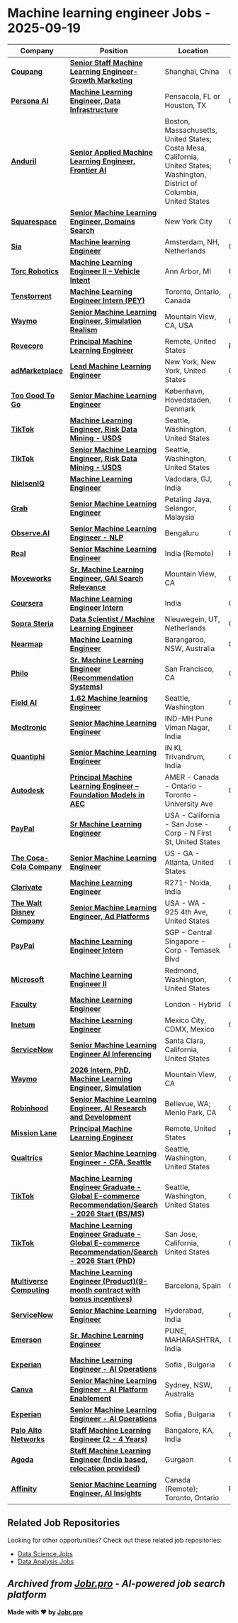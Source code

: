 # Machine learning engineer Jobs - 2025-09-19

| Company | Position | Location | Type | Date |
| ------- | -------- | -------- | ---- | ------ |
| **[Coupang](https://www.coupang.jobs/)** | **[Senior Staff Machine Learning Engineer-Growth Marketing](https://www.coupang.jobs/en/jobs/?gh_jid=7261843)** | Shanghai, China | On Site | Sep 19 |
| **[Persona AI](https://personainc.ai/)** | **[Machine Learning Engineer, Data Infrastructure](https://jobs.ashbyhq.com/personainc.ai/150d4af6-2f3a-41b8-8c47-5d5119b92267)** | Pensacola, FL or Houston, TX | On Site | Sep 18 |
| **[Anduril](https://www.anduril.com/)** | **[Senior Applied Machine Learning Engineer, Frontier AI](https://boards.greenhouse.io/andurilindustries/jobs/4912564007?gh_jid=4912564007)** | Boston, Massachusetts, United States; Costa Mesa, California, United States; Washington, District of Columbia, United States | On Site | Sep 18 |
| **[Squarespace](https://www.squarespace.com/)** | **[Senior Machine Learning Engineer, Domains Search](http://www.squarespace.com/about/careers?gh_jid=7218059)** | New York City | On Site | Sep 18 |
| **[Sia](https://www.sia-partners.com)** | **[Machine learning Engineer](https://jobs.smartrecruiters.com/Sia/744000082785285-machine-learning-engineer)** | Amsterdam, NH, Netherlands | On Site | Sep 18 |
| **[Torc Robotics](https://torc.ai/)** | **[Machine Learning Engineer II – Vehicle Intent](https://job-boards.greenhouse.io/torcrobotics/jobs/8173653002)** | Ann Arbor, MI | On Site | Sep 18 |
| **[Tenstorrent](https://tenstorrent.com/)** | **[Machine Learning Engineer Intern (PEY)](https://job-boards.greenhouse.io/tenstorrentuniversity/jobs/4873832007)** | Toronto, Ontario, Canada | On Site | Sep 18 |
| **[Waymo](https://waymo.com/)** | **[Senior Machine Learning Engineer, Simulation Realism](https://careers.withwaymo.com/jobs?gh_jid=6688617)** | Mountain View, CA, USA | On Site | Sep 18 |
| **[Revecore](https://revecore.com/)** | **[Principal Machine Learning Engineer](https://myjobs.adp.com/revecorecareers/cx/job-details?reqId=5001142750606)** | Remote, United States | Remote | Sep 18 |
| **[adMarketplace](https://admarketplace.com/)** | **[Lead Machine Learning Engineer](https://job-boards.greenhouse.io/admarketplaceinc/jobs/4610105005)** | New York, New York, United States | On Site | Sep 18 |
| **[Too Good To Go](https://toogoodtogo.org/)** | **[Senior Machine Learning Engineer](https://job-boards.greenhouse.io/toogoodtogo/jobs/7408391003)** | København, Hovedstaden, Denmark | On Site | Sep 18 |
| **[TikTok](https://www.tiktok.com/)** | **[Machine Learning Engineer, Risk Data Mining - USDS](https://lifeattiktok.com/search/7232408198401542437)** | Seattle, Washington, United States | On Site | Sep 18 |
| **[TikTok](https://www.tiktok.com/)** | **[Senior Machine Learning Engineer, Risk Data Mining - USDS](https://lifeattiktok.com/search/7247891987910641978)** | Seattle, Washington, United States | On Site | Sep 18 |
| **[NielsenIQ](https://nielseniq.com)** | **[Machine Learning Engineer](https://jobs.smartrecruiters.com/NielsenIQ/744000082623858-machine-learning-engineer)** | Vadodara, GJ, India | On Site | Sep 18 |
| **[Grab](https://www.grab.com)** | **[Senior Machine Learning Engineer](https://jobs.smartrecruiters.com/Grab/744000082621415-senior-machine-learning-engineer)** | Petaling Jaya, Selangor, Malaysia | On Site | Sep 18 |
| **[Observe.AI](https://www.observe.ai/)** | **[Senior Machine Learning Engineer - NLP](https://www.observe.ai/position?gh_jid=4862032008)** | Bengaluru | On Site | Sep 18 |
| **[Real](https://onereal.com/)** | **[Senior Machine Learning Engineer](https://jobs.ashbyhq.com/real/bd8abbde-372d-4621-a3db-af851ea64624)** | India (Remote) | Remote | Sep 18 |
| **[Moveworks](https://www.moveworks.com/)** | **[Sr. Machine Learning Engineer, GAI Search Relevance](https://www.moveworks.com/us/en/company/careers/position?gh_jid=8150891002&gh_jid=8150891002)** | Mountain View, CA | On Site | Sep 18 |
| **[Coursera](https://www.coursera.org/)** | **[Machine Learning Engineer Intern](https://job-boards.greenhouse.io/coursera/jobs/5650531004)** | India | On Site | Sep 18 |
| **[Sopra Steria](https://www.soprasteria.com)** | **[Data Scientist / Machine Learning Engineer](https://jobs.smartrecruiters.com/SopraSteria1/744000082602105-data-scientist-machine-learning-engineer-)** | Nieuwegein, UT, Netherlands | On Site | Sep 18 |
| **[Nearmap](https://www.nearmap.com)** | **[Machine Learning Engineer](https://jobs.smartrecruiters.com/Nearmap/744000082579576-machine-learning-engineer)** | Barangaroo, NSW, Australia | On Site | Sep 18 |
| **[Philo](https://www.philo.com/)** | **[Sr. Machine Learning Engineer (Recommendation Systems)](https://job-boards.greenhouse.io/philo/jobs/7259010)** | San Francisco, CA | On Site | Sep 18 |
| **[Field AI](https://fieldai.com)** | **[1.62 Machine learning Engineer](https://jobs.lever.co/field-ai/6e36c56b-03da-4fd1-b034-b4b148919f94)** | Seattle, Washington | On Site | Sep 18 |
| **[Medtronic](https://www.medtronic.com/)** | **[Senior Machine Learning Engineer](https://medtronic.wd1.myworkdayjobs.com/en-US/MedtronicCareers/job/Pune-Maharashtra-India/Senior-Machine-Learning-Engineer_R44718-1)** | IND-MH Pune Viman Nagar, India | On Site | Sep 18 |
| **[Quantiphi](https://www.linkedin.com/company/quantiphi/)** | **[Senior Machine Learning Engineer](https://quantiphi.wd1.myworkdayjobs.com/en-US/Careers_at_Quantiphi/job/IN-KL-Trivandrum/Senior-Machine-Learning-Engineer_JR7351-1)** | IN KL Trivandrum, India | On Site | Sep 18 |
| **[Autodesk](https://www.autodesk.com/)** | **[Principal Machine Learning Engineer – Foundation Models in AEC](https://autodesk.wd1.myworkdayjobs.com/en-US/Ext/job/Toronto-ON-CAN/Senior-Principal-Machine-Learning-Engineer_25WD89306-1)** | AMER - Canada - Ontario - Toronto - University Ave | On Site | Sep 18 |
| **[PayPal](https://www.paypal.com/)** | **[Sr Machine Learning Engineer](https://paypal.wd1.myworkdayjobs.com/en-US/jobs/job/San-Jose-California-United-States-of-America/Sr-Machine-Learning-Engineer_R0128388-1)** | USA - California - San Jose - Corp - N First St, United States | On Site | Sep 18 |
| **[The Coca-Cola Company](https://www.coca-colacompany.com/)** | **[Senior Machine Learning Engineer](https://coke.wd1.myworkdayjobs.com/en-US/coca-cola-careers/job/US---GA---Atlanta/Senior-Manager--AI-Cloud-Innovation-Engineer_R-127668)** | US - GA - Atlanta, United States | On Site | Sep 18 |
| **[Clarivate](https://www.clarivate.com/)** | **[Machine Learning Engineer](https://clarivate.wd3.myworkdayjobs.com/en-US/Clarivate_Careers/job/R271--Noida/ML-Ops-Engineer_JREQ130889-1)** | R271- Noida, India | On Site | Sep 18 |
| **[The Walt Disney Company](https://thewaltdisneycompany.com/)** | **[Senior Machine Learning Engineer, Ad Platforms](https://disney.wd5.myworkdayjobs.com/en-US/disneycareer/job/Seattle-WA-USA/Senior-Machine-Learning-Engineer_10129950)** | USA - WA - 925 4th Ave, United States | On Site | Sep 18 |
| **[PayPal](https://www.paypal.com/)** | **[Machine Learning Engineer Intern](https://paypal.wd1.myworkdayjobs.com/en-US/jobs/job/Central-Singapore-Singapore/Machine-Learning-Engineer-Intern_R0130648)** | SGP - Central Singapore - Corp - Temasek Blvd | On Site | Sep 18 |
| **[Microsoft](https://www.microsoft.com/)** | **[Machine Learning Engineer II](https://jobs.careers.microsoft.com/global/en/job/1858486/)** | Redmond, Washington, United States | On Site | Sep 17 |
| **[Faculty](https://faculty.ai)** | **[Machine Learning Engineer](https://jobs.ashbyhq.com/faculty/42346b75-f5aa-48f6-bd76-f9b3aed1e7f4)** | London - Hybrid | On Site | Sep 17 |
| **[Inetum](https://www.inetum.com)** | **[Machine Learning Engineer](https://jobs.smartrecruiters.com/Inetum2/744000082526955-machine-learning-engineer)** | Mexico City, CDMX, Mexico | On Site | Sep 17 |
| **[ServiceNow](https://www.servicenow.com)** | **[Senior Machine Learning Engineer AI Inferencing](https://jobs.smartrecruiters.com/ServiceNow/744000082508656-senior-machine-learning-engineer-ai-inferencing)** | Santa Clara, California, United States | On Site | Sep 17 |
| **[Waymo](https://waymo.com/)** | **[2026 Intern, PhD, Machine Learning Engineer, Simulation](https://careers.withwaymo.com/jobs?gh_jid=7252833)** | Mountain View, CA | On Site | Sep 17 |
| **[Robinhood](https://robinhood.com/)** | **[Senior Machine Learning Engineer, AI Research and Development](https://boards.greenhouse.io/robinhood/jobs/6535807?t=gh_src=&gh_jid=6535807)** | Bellevue, WA; Menlo Park, CA | On Site | Sep 17 |
| **[Mission Lane](https://www.missionlane.com/)** | **[Principal Machine Learning Engineer](https://job-boards.greenhouse.io/missionlane/jobs/7917122002)** | Remote, United States | Remote | Sep 17 |
| **[Qualtrics](https://www.qualtrics.com/)** | **[Senior Machine Learning Engineer - CFA, Seattle](https://www.qualtrics.com/careers/us/en/job/6752127?gh_jid=6752127)** | Seattle, Washington, United States | On Site | Sep 17 |
| **[TikTok](https://www.tiktok.com/)** | **[Machine Learning Engineer Graduate - Global E-commerce Recommendation/Search - 2026 Start (BS/MS)](https://lifeattiktok.com/search/7550436166929025298)** | Seattle, Washington, United States | On Site | Sep 17 |
| **[TikTok](https://www.tiktok.com/)** | **[Machine Learning Engineer Graduate - Global E-commerce Recommendation/Search - 2026 Start (PhD)](https://lifeattiktok.com/search/7550798923146250504)** | San Jose, California, United States | On Site | Sep 17 |
| **[Multiverse Computing](https://multiversecomputing.com/)** | **[Machine Learning Engineer (Product)(9-month contract with bonus incentives)](https://multiversecomputing.teamtailor.com/jobs/6464516-machine-learning-engineer-product-9-month-contract-with-bonus-incentives)** | Barcelona, Spain | On Site | Sep 17 |
| **[ServiceNow](https://www.servicenow.com)** | **[Senior Machine Learning Engineer](https://jobs.smartrecruiters.com/ServiceNow/744000082404525-senior-machine-learning-engineer)** | Hyderabad, India | On Site | Sep 17 |
| **[Emerson](https://www.emerson.com/)** | **[Sr. Machine Learning Engineer](https://hdjq.fa.us2.oraclecloud.com/hcmUI/CandidateExperience/en/sites/jobsearch/job/25026083)** | PUNE, MAHARASHTRA, India | On Site | Sep 17 |
| **[Experian](https://www.experian.com/)** | **[Machine Learning Engineer - AI Operations](https://jobs.smartrecruiters.com/Experian/744000082383755-machine-learning-engineer-ai-operations)** | Sofia , Bulgaria | On Site | Sep 17 |
| **[Canva](https://www.canva.com)** | **[Senior Machine Learning Engineer - AI Platform Enablement](https://jobs.smartrecruiters.com/Canva/6000000000588260-senior-machine-learning-engineer-ai-platform-enablement)** | Sydney, NSW, Australia | On Site | Sep 17 |
| **[Experian](https://www.experian.com/)** | **[Senior Machine Learning Engineer - AI Operations](https://jobs.smartrecruiters.com/Experian/744000082379025-senior-machine-learning-engineer-ai-operations)** | Sofia , Bulgaria | On Site | Sep 17 |
| **[Palo Alto Networks](https://www.paloaltonetworks.com)** | **[Staff Machine Learning Engineer (2 - 4 Years)](https://jobs.smartrecruiters.com/PaloAltoNetworks2/744000082377955-staff-machine-learning-engineer-2-4-years-)** | Bangalore, KA, India | On Site | Sep 17 |
| **[Agoda](https://www.agoda.com/)** | **[Staff Machine Learning Engineer (India based, relocation provided)](https://job-boards.greenhouse.io/agoda/jobs/7253630)** | Gurgaon | On Site | Sep 17 |
| **[Affinity](https://www.affinity.co/)** | **[Senior Machine Learning Engineer, AI Insights](https://www.affinity.co/company/careers/job?gh_jid=7366843003)** | Canada (Remote); Toronto, Ontario | Remote | Sep 17 |

## Related Job Repositories

Looking for other opportunities? Check out these related job repositories:

- [Data Science Jobs](https://github.com/jobs-jobr-pro/Data-Science-Jobs)
- [Data Analysis Jobs](https://github.com/jobs-jobr-pro/Data-Analysis-Jobs)



*Archived from [Jobr.pro](https://jobr.pro?utm_source=github&utm_medium=repo&utm_campaign=github-ml-jobs) - AI-powered job search platform*
---

**Made with ❤️ by [Jobr.pro](https://jobr.pro?utm_source=github&utm_medium=repo&utm_campaign=github-ml-jobs)**